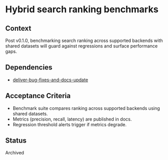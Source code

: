 # Hybrid search ranking benchmarks

## Context
Post v0.1.0, benchmarking search ranking across supported backends with shared
datasets will guard against regressions and surface performance gaps.

## Dependencies
- [deliver-bug-fixes-and-docs-update](deliver-bug-fixes-and-docs-update.md)

## Acceptance Criteria
- Benchmark suite compares ranking across supported backends using shared
  datasets.
- Metrics (precision, recall, latency) are published in docs.
- Regression threshold alerts trigger if metrics degrade.

## Status
Archived

